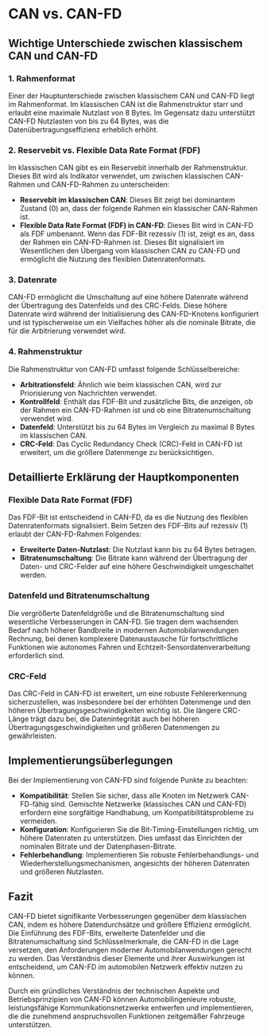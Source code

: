 # CAN vs. CAN-FD

## Wichtige Unterschiede zwischen klassischem CAN und CAN-FD

### 1. Rahmenformat

Einer der Hauptunterschiede zwischen klassischem CAN und CAN-FD liegt im Rahmenformat. Im klassischen CAN ist die Rahmenstruktur starr und erlaubt eine maximale Nutzlast von 8 Bytes. Im Gegensatz dazu unterstützt CAN-FD Nutzlasten von bis zu 64 Bytes, was die Datenübertragungseffizienz erheblich erhöht.

### 2. Reservebit vs. Flexible Data Rate Format (FDF)

Im klassischen CAN gibt es ein Reservebit innerhalb der Rahmenstruktur. Dieses Bit wird als Indikator verwendet, um zwischen klassischen CAN-Rahmen und CAN-FD-Rahmen zu unterscheiden:

- **Reservebit im klassischen CAN**: Dieses Bit zeigt bei dominantem Zustand (0) an, dass der folgende Rahmen ein klassischer CAN-Rahmen ist.
- **Flexible Data Rate Format (FDF) in CAN-FD**: Dieses Bit wird in CAN-FD als FDF umbenannt. Wenn das FDF-Bit rezessiv (1) ist, zeigt es an, dass der Rahmen ein CAN-FD-Rahmen ist. Dieses Bit signalisiert im Wesentlichen den Übergang vom klassischen CAN zu CAN-FD und ermöglicht die Nutzung des flexiblen Datenratenformats.

### 3. Datenrate

CAN-FD ermöglicht die Umschaltung auf eine höhere Datenrate während der Übertragung des Datenfelds und des CRC-Felds. Diese höhere Datenrate wird während der Initialisierung des CAN-FD-Knotens konfiguriert und ist typischerweise um ein Vielfaches höher als die nominale Bitrate, die für die Arbitrierung verwendet wird.

### 4. Rahmenstruktur

Die Rahmenstruktur von CAN-FD umfasst folgende Schlüsselbereiche:

- **Arbitrationsfeld**: Ähnlich wie beim klassischen CAN, wird zur Priorisierung von Nachrichten verwendet.
- **Kontrollfeld**: Enthält das FDF-Bit und zusätzliche Bits, die anzeigen, ob der Rahmen ein CAN-FD-Rahmen ist und ob eine Bitratenumschaltung verwendet wird.
- **Datenfeld**: Unterstützt bis zu 64 Bytes im Vergleich zu maximal 8 Bytes im klassischen CAN.
- **CRC-Feld**: Das Cyclic Redundancy Check (CRC)-Feld in CAN-FD ist erweitert, um die größere Datenmenge zu berücksichtigen.

## Detaillierte Erklärung der Hauptkomponenten

### Flexible Data Rate Format (FDF)

Das FDF-Bit ist entscheidend in CAN-FD, da es die Nutzung des flexiblen Datenratenformats signalisiert. Beim Setzen des FDF-Bits auf rezessiv (1) erlaubt der CAN-FD-Rahmen Folgendes:

- **Erweiterte Daten-Nutzlast**: Die Nutzlast kann bis zu 64 Bytes betragen.
- **Bitratenumschaltung**: Die Bitrate kann während der Übertragung der Daten- und CRC-Felder auf eine höhere Geschwindigkeit umgeschaltet werden.

### Datenfeld und Bitratenumschaltung

Die vergrößerte Datenfeldgröße und die Bitratenumschaltung sind wesentliche Verbesserungen in CAN-FD. Sie tragen dem wachsenden Bedarf nach höherer Bandbreite in modernen Automobilanwendungen Rechnung, bei denen komplexere Datenaustausche für fortschrittliche Funktionen wie autonomes Fahren und Echtzeit-Sensordatenverarbeitung erforderlich sind.

### CRC-Feld

Das CRC-Feld in CAN-FD ist erweitert, um eine robuste Fehlererkennung sicherzustellen, was insbesondere bei der erhöhten Datenmenge und den höheren Übertragungsgeschwindigkeiten wichtig ist. Die längere CRC-Länge trägt dazu bei, die Datenintegrität auch bei höheren Übertragungsgeschwindigkeiten und größeren Datenmengen zu gewährleisten.

## Implementierungsüberlegungen

Bei der Implementierung von CAN-FD sind folgende Punkte zu beachten:

- **Kompatibilität**: Stellen Sie sicher, dass alle Knoten im Netzwerk CAN-FD-fähig sind. Gemischte Netzwerke (klassisches CAN und CAN-FD) erfordern eine sorgfältige Handhabung, um Kompatibilitätsprobleme zu vermeiden.
- **Konfiguration**: Konfigurieren Sie die Bit-Timing-Einstellungen richtig, um höhere Datenraten zu unterstützen. Dies umfasst das Einrichten der nominalen Bitrate und der Datenphasen-Bitrate.
- **Fehlerbehandlung**: Implementieren Sie robuste Fehlerbehandlungs- und Wiederherstellungsmechanismen, angesichts der höheren Datenraten und größeren Nutzlasten.

## Fazit

CAN-FD bietet signifikante Verbesserungen gegenüber dem klassischen CAN, indem es höhere Datendurchsätze und größere Effizienz ermöglicht. Die Einführung des FDF-Bits, erweiterte Datenfelder und die Bitratenumschaltung sind Schlüsselmerkmale, die CAN-FD in die Lage versetzen, den Anforderungen moderner Automobilanwendungen gerecht zu werden. Das Verständnis dieser Elemente und ihrer Auswirkungen ist entscheidend, um CAN-FD im automobilen Netzwerk effektiv nutzen zu können.

Durch ein gründliches Verständnis der technischen Aspekte und Betriebsprinzipien von CAN-FD können Automobilingenieure robuste, leistungsfähige Kommunikationsnetzwerke entwerfen und implementieren, die die zunehmend anspruchsvollen Funktionen zeitgemäßer Fahrzeuge unterstützen.